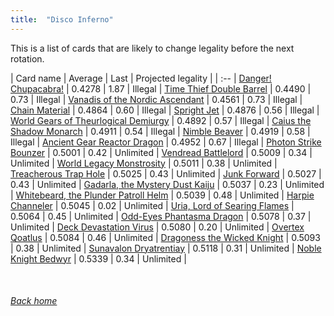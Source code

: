 ```yaml
---
title:  "Disco Inferno"
---
```


This is a list of cards that are likely to change legality before the next rotation.

| Card name | Average | Last | Projected legality |
| :-- |
[Danger! Chupacabra!](https://db.ygoprodeck.com/card/?search=Danger!%20Chupacabra!) | 0.4278 | 1.87 | Illegal |
[Time Thief Double Barrel](https://db.ygoprodeck.com/card/?search=Time%20Thief%20Double%20Barrel) | 0.4490 | 0.73 | Illegal |
[Vanadis of the Nordic Ascendant](https://db.ygoprodeck.com/card/?search=Vanadis%20of%20the%20Nordic%20Ascendant) | 0.4561 | 0.73 | Illegal |
[Chain Material](https://db.ygoprodeck.com/card/?search=Chain%20Material) | 0.4864 | 0.60 | Illegal |
[Spright Jet](https://db.ygoprodeck.com/card/?search=Spright%20Jet) | 0.4876 | 0.56 | Illegal |
[World Gears of Theurlogical Demiurgy](https://db.ygoprodeck.com/card/?search=World%20Gears%20of%20Theurlogical%20Demiurgy) | 0.4892 | 0.57 | Illegal |
[Caius the Shadow Monarch](https://db.ygoprodeck.com/card/?search=Caius%20the%20Shadow%20Monarch) | 0.4911 | 0.54 | Illegal |
[Nimble Beaver](https://db.ygoprodeck.com/card/?search=Nimble%20Beaver) | 0.4919 | 0.58 | Illegal |
[Ancient Gear Reactor Dragon](https://db.ygoprodeck.com/card/?search=Ancient%20Gear%20Reactor%20Dragon) | 0.4952 | 0.67 | Illegal |
[Photon Strike Bounzer](https://db.ygoprodeck.com/card/?search=Photon%20Strike%20Bounzer) | 0.5001 | 0.42 | Unlimited |
[Vendread Battlelord](https://db.ygoprodeck.com/card/?search=Vendread%20Battlelord) | 0.5009 | 0.34 | Unlimited |
[World Legacy Monstrosity](https://db.ygoprodeck.com/card/?search=World%20Legacy%20Monstrosity) | 0.5011 | 0.38 | Unlimited |
[Treacherous Trap Hole](https://db.ygoprodeck.com/card/?search=Treacherous%20Trap%20Hole) | 0.5025 | 0.43 | Unlimited |
[Junk Forward](https://db.ygoprodeck.com/card/?search=Junk%20Forward) | 0.5027 | 0.43 | Unlimited |
[Gadarla, the Mystery Dust Kaiju](https://db.ygoprodeck.com/card/?search=Gadarla,%20the%20Mystery%20Dust%20Kaiju) | 0.5037 | 0.23 | Unlimited |
[Whitebeard, the Plunder Patroll Helm](https://db.ygoprodeck.com/card/?search=Whitebeard,%20the%20Plunder%20Patroll%20Helm) | 0.5039 | 0.48 | Unlimited |
[Harpie Channeler](https://db.ygoprodeck.com/card/?search=Harpie%20Channeler) | 0.5045 | 0.02 | Unlimited |
[Uria, Lord of Searing Flames](https://db.ygoprodeck.com/card/?search=Uria,%20Lord%20of%20Searing%20Flames) | 0.5064 | 0.45 | Unlimited |
[Odd-Eyes Phantasma Dragon](https://db.ygoprodeck.com/card/?search=Odd-Eyes%20Phantasma%20Dragon) | 0.5078 | 0.37 | Unlimited |
[Deck Devastation Virus](https://db.ygoprodeck.com/card/?search=Deck%20Devastation%20Virus) | 0.5080 | 0.20 | Unlimited |
[Overtex Qoatlus](https://db.ygoprodeck.com/card/?search=Overtex%20Qoatlus) | 0.5084 | 0.46 | Unlimited |
[Dragoness the Wicked Knight](https://db.ygoprodeck.com/card/?search=Dragoness%20the%20Wicked%20Knight) | 0.5093 | 0.38 | Unlimited |
[Sunavalon Dryatrentiay](https://db.ygoprodeck.com/card/?search=Sunavalon%20Dryatrentiay) | 0.5118 | 0.31 | Unlimited |
[Noble Knight Bedwyr](https://db.ygoprodeck.com/card/?search=Noble%20Knight%20Bedwyr) | 0.5339 | 0.34 | Unlimited |

<br>

###### [Back home](index)